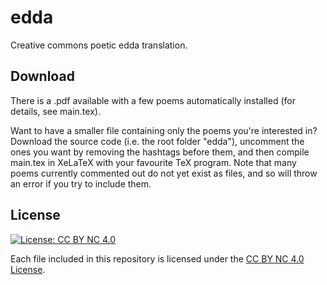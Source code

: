 # edda

Creative commons poetic edda translation.

## Download

There is a .pdf available with a few poems automatically installed (for details, see main.tex).

Want to have a smaller file containing only the poems you're interested in? Download the source code (i.e. the root folder "edda"), uncomment the ones you want by removing the hashtags before them, and then compile main.tex in XeLaTeX with your favourite TeX program. Note that many poems currently commented out do not yet exist as files, and so will throw an error if you try to include them.

## License
[![License: CC BY NC 4.0](https://img.shields.io/badge/License-CC%20BY%20NC%204.0-lightgrey.svg)](https://creativecommons.org/licenses/by/4.0/)

Each file included in this repository is licensed under the [CC BY NC 4.0 License](https://creativecommons.org/licenses/nc/4.0/). 
